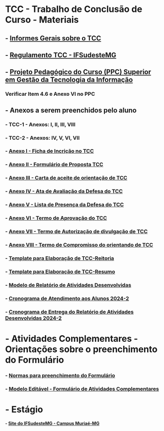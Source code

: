 # TCC - Trabalho de Conclusão de Curso - Materiais 

## - [Informes Gerais sobre o TCC](https://docs.google.com/presentation/d/1rz3bJNg44TnuWu-1UdK4qHxacWrqy8DW/edit?usp=sharing&ouid=107938724732263871049&rtpof=true&sd=true)

## - [Regulamento TCC - IFSudesteMG](https://www.ifsudestemg.edu.br/documentos-institucionais/unidades/reitoria/pro-reitorias/ensino/graduacao/trabalho-de-conclusao-de-curso-tcc)

## - [Projeto Pedagógico do Curso (PPC) Superior em Gestão da Tecnologia da Informação](https://sig.ifsudestemg.edu.br/sigaa/verProducao?idProducao=566947&&key=667d9e6f936dd330cc01e8622a934800)

### Verificar Item 4.6 e Anexo VI no PPC

## - Anexos a serem preenchidos pelo aluno 

### - TCC-1 - Anexos: I, II, III, VIII

### - TCC-2 - Anexos: IV, V, VI, VII

### - [Anexo I - Ficha de Incrição no TCC](https://docs.google.com/document/d/1s2qwc55qHw3eOGW5vNhAGkJPYLxxlZVZ/edit?usp=sharing&ouid=107938724732263871049&rtpof=true&sd=true)

### - [Anexo II - Formulário de Proposta TCC](https://docs.google.com/document/d/1s5nxqJJGhkUa_ArEOA3Sv-h-kBEfLsZM/edit?usp=sharing&ouid=107938724732263871049&rtpof=true&sd=true)

### - [Anexo III - Carta de aceite de orientação de TCC](https://docs.google.com/document/d/1s81CLHSi4ElYwIb4mhoX03TRABOSORIS/edit?usp=sharing&ouid=107938724732263871049&rtpof=true&sd=true)

### - [Anexo IV - Ata de Avaliação da Defesa do TCC](https://docs.google.com/document/d/1sFp3k-T4ustInm9LpxnPzUGLESdZxYoi/edit?usp=sharing&ouid=107938724732263871049&rtpof=true&sd=true)

### - [Anexo V - Lista de Presença da Defesa do TCC](https://docs.google.com/document/d/1sGUvs0rvD35VLIFjl74mwiPvasG39-or/edit?usp=sharing&ouid=107938724732263871049&rtpof=true&sd=true)

### - [Anexo VI - Termo de Aprovação do TCC](https://docs.google.com/document/d/1sJDt2sXvjOQ6VXuLXOJU0nurgfnu938X/edit?usp=sharing&ouid=107938724732263871049&rtpof=true&sd=true)

### - [Anexo VII - Termo de Autorização de divulgação de TCC](https://docs.google.com/document/d/1sPZuz2n2mfatGzpNfBoN3E0e61jOD9V4/edit?usp=sharing&ouid=107938724732263871049&rtpof=true&sd=true)

### - [Anexo VIII - Termo de Compromisso do orientando de TCC](https://docs.google.com/document/d/1sSoip45qJWh3MI9d4vqbrjmLTBbs3kdZ/edit?usp=sharing&ouid=107938724732263871049&rtpof=true&sd=true)

### - [Template para Elaboração de TCC-Reitoria](https://www.ifsudestemg.edu.br/documentos-institucionais/unidades/barbacena/diretorias-sistemicas/ensino/normas-para-elaboracao-de-tcc-ou-monografia.pdf)

### - [Template para Elaboração de TCC-Resumo](https://docs.google.com/document/d/1wdtB6a64XbFZSJVzc-ZhPIpYeAZCiX4u/edit?usp=sharing&ouid=107938724732263871049&rtpof=true&sd=true)

### - [Modelo de Relatório de Atividades Desenvolvidas](https://docs.google.com/document/d/1wnc-_OnUTrvF4EU9RdNu-HUERecoyhSn/edit?usp=sharing&ouid=107938724732263871049&rtpof=true&sd=true)

### - [Cronograma de Atendimento aos Alunos 2024-2](https://drive.google.com/file/d/1y9eqG2Sgc8_MyRoVgVq0PSp9RAs3T5lC/view?usp=sharing)

### - [Cronograma de Entrega do Relatório de Atividades Desenvolvidas 2024-2](https://drive.google.com/file/d/1xr53PHKO-yVwX96Tsph8RsK6PSl8nkWe/view?usp=sharing)


# - Atividades Complementares - Orientações sobre o preenchimento do Formulário

### - [Normas para preenchimento do Formulário](https://drive.google.com/file/d/1w6gABsUVpz9UFxQxgNk6ckP5sg3gXcJ6/view?usp=sharing)

### - [Modelo Editável - Formulário de Atividades Complementares](https://docs.google.com/document/d/1w75ZpgJrbSWOs8aU7HMCA5rCWRhl3Ry4/edit?usp=sharing&ouid=107938724732263871049&rtpof=true&sd=true)


# - Estágio

#### - [Site do IFSudesteMG - Campus Muriaé-MG](https://www.ifsudestemg.edu.br/muriae/institucional/extensao/estagios-e-egressos/estatios)
